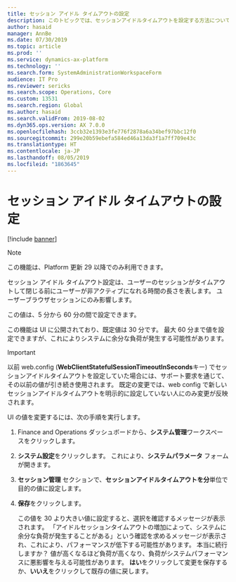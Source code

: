 ```yaml
---
title: セッション アイドル タイムアウトの設定
description: このトピックでは、セッションアイドルタイムアウトを設定する方法について説明します。
author: hasaid
manager: AnnBe
ms.date: 07/30/2019
ms.topic: article
ms.prod: ''
ms.service: dynamics-ax-platform
ms.technology: ''
ms.search.form: SystemAdministrationWorkspaceForm
audience: IT Pro
ms.reviewer: sericks
ms.search.scope: Operations, Core
ms.custom: 13531
ms.search.region: Global
ms.author: hasaid
ms.search.validFrom: 2019-08-02
ms.dyn365.ops.version: AX 7.0.0
ms.openlocfilehash: 3ccb32e1393e3fe776f2878a6a34bef97bbc12f0
ms.sourcegitcommit: 299e20b59ebefa584ed46a13da3f1a7ff709e43c
ms.translationtype: HT
ms.contentlocale: ja-JP
ms.lasthandoff: 08/05/2019
ms.locfileid: "1863645"
---
```

# <a name="set-the-session-idle-timeout"></a>セッション アイドル タイムアウトの設定

[!include [banner](../includes/banner.md)]

> [!NOTE]
> この機能は、Platform 更新 29 以降でのみ利用できます。

セッション アイドル タイムアウト設定は、ユーザーのセッションがタイムアウトして閉じる前にユーザーが非アクティブになれる時間の長さを表します。 ユーザーブラウザセッションにのみ影響します。

この値は、5 分から 60 分の間で設定できます。

この機能は UI に公開されており、既定値は 30 分です。 最大 60 分まで値を設定できますが、これによりシステムに余分な負荷が発生する可能性があります。

> [!IMPORTANT]
> 以前 web.config (**WebClientStatefulSessionTimeoutInSeconds**キー) でセッションアイドルタイムアウトを設定していた場合には、サポート要求を通じて、その以前の値が引き続き使用されます。 既定の変更では、web config で新しいセッションアイドルタイムアウトを明示的に設定していない人にのみ変更が反映されます。

UI の値を変更するには、次の手順を実行します。

1. Finance and Operations ダッシュボードから、**システム管理**ワークスペースをクリックします。
2. **システム設定**をクリックします。 これにより、**システムパラメータ** フォームが開きます。
3. **セッション管理** セクションで、**セッションアイドルタイムアウトを分**単位で目的の値に設定します。
4. **保存**をクリックします。 

    この値を 30 より大きい値に設定すると、選択を確認するメッセージが表示されます。 「アイドルセッションタイムアウトの増加によって、システムに余分な負荷が発生することがある」という確認を求めるメッセージが表示され、これにより、パフォーマンスが低下する可能性があります。 本当に続行しますか？ 値が高くなるほど負荷が高くなり、負荷がシステムパフォーマンスに悪影響を与える可能性があります。 **はい**をクリックして変更を保存するか、**いいえ**をクリックして既存の値に戻します。

